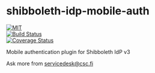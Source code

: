 # shibboleth-idp-mobile-auth
[![MIT](https://img.shields.io/npm/l/express.svg?style=flat-square)](https://opensource.org/licenses/MIT)   
[![Build Status](https://travis-ci.org/CSC-IT-Center-for-Science/shibboleth-idp-mobile-auth.svg?branch=master)](https://travis-ci.org/CSC-IT-Center-for-Science/shibboleth-idp-mobile-auth)   
[![Coverage Status](https://coveralls.io/repos/github/CSC-IT-Center-for-Science/shibboleth-idp-mobile-auth/badge.svg?branch=master)](https://coveralls.io/github/CSC-IT-Center-for-Science/shibboleth-idp-mobile-auth?branch=master)

Mobile authentication plugin for Shibboleth IdP v3

Ask more from servicedesk@csc.fi
